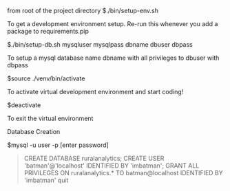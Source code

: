 from root of the project directory 
$./bin/setup-env.sh

To get a development environment setup.
Re-run this whenever you add a package to requirements.pip

$./bin/setup-db.sh mysqluser mysqlpass dbname dbuser dbpass

To setup a mysql database name dbname with all privileges to dbuser with dbpass


$source ./venv/bin/activate

To activate virtual development environment and start coding!

$deactivate

To exit the virtual environment


Database Creation

$mysql -u user -p
[enter password]
>CREATE DATABASE ruralanalytics;
>CREATE USER 'batman'@'localhost' IDENTIFIED BY 'imbatman';
>GRANT ALL PRIVILEGES ON ruralanalytics.* TO batman@localhost IDENTIFIED BY 'imbatman'
>quit

